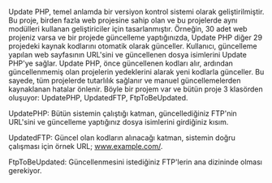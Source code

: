 Update PHP, temel anlamda bir versiyon kontrol sistemi olarak geliştirilmiştir. Bu proje, birden fazla web projesine sahip olan ve bu projelerde aynı modülleri kullanan geliştiriciler için tasarlanmıştır.
Örneğin, 30 adet web projeniz varsa ve bir projede güncelleme yaptığınızda, Update PHP diğer 29 projedeki kaynak kodlarını otomatik olarak günceller.
Kullanıcı, güncelleme yapılan web sayfasının URL'sini ve güncellenen dosya isimlerini Update PHP'ye sağlar.
Update PHP, önce güncellenen kodları alır, ardından güncellenmemiş olan projelerin yedeklerini alarak yeni kodlarla günceller. 
Bu sayede, tüm projelerde tutarlılık sağlanır ve manuel güncellemelerden kaynaklanan hatalar önlenir.
Böyle bir projem var ve bütün proje 3 klasörden oluşuyor: UpdatePHP, UpdatedFTP, FtpToBeUpdated.

UpdatePHP: Bütün sistemin çalıştığı katman, güncellediğiniz FTP'nin URL'sini ve güncelleme yaptığınız dosya isimlerini girdiğiniz kısım.

UpdatedFTP: Güncel olan kodların alınacağı katman, sistemin doğru çalışması için örnek URL; www.example.com/.

FtpToBeUpdated: Güncellenmesini istediğiniz FTP'lerin ana dizininde olması gerekiyor.
